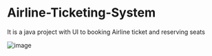 # Airline-Ticketing-System
It is a java project with UI to booking Airline ticket and reserving seats

![image](https://github.com/user-attachments/assets/353dde36-cefa-4881-a15a-5d283c242aa1)
